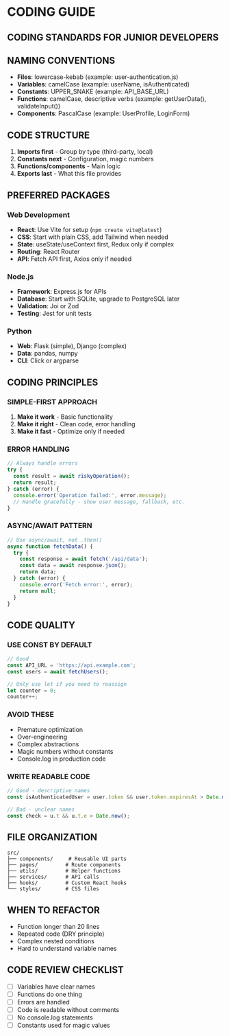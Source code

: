 # CODING GUIDE

## CODING STANDARDS FOR JUNIOR DEVELOPERS

## NAMING CONVENTIONS
- **Files**: lowercase-kebab (example: user-authentication.js)
- **Variables**: camelCase (example: userName, isAuthenticated)
- **Constants**: UPPER_SNAKE (example: API_BASE_URL)
- **Functions**: camelCase, descriptive verbs (example: getUserData(), validateInput())
- **Components**: PascalCase (example: UserProfile, LoginForm)

## CODE STRUCTURE
1. **Imports first** - Group by type (third-party, local)
2. **Constants next** - Configuration, magic numbers
3. **Functions/components** - Main logic
4. **Exports last** - What this file provides

## PREFERRED PACKAGES

### Web Development
- **React**: Use Vite for setup (`npm create vite@latest`)
- **CSS**: Start with plain CSS, add Tailwind when needed
- **State**: useState/useContext first, Redux only if complex
- **Routing**: React Router
- **API**: Fetch API first, Axios only if needed

### Node.js
- **Framework**: Express.js for APIs
- **Database**: Start with SQLite, upgrade to PostgreSQL later
- **Validation**: Joi or Zod
- **Testing**: Jest for unit tests

### Python
- **Web**: Flask (simple), Django (complex)
- **Data**: pandas, numpy
- **CLI**: Click or argparse

## CODING PRINCIPLES

### SIMPLE-FIRST APPROACH
1. **Make it work** - Basic functionality
2. **Make it right** - Clean code, error handling
3. **Make it fast** - Optimize only if needed

### ERROR HANDLING
```javascript
// Always handle errors
try {
  const result = await riskyOperation();
  return result;
} catch (error) {
  console.error('Operation failed:', error.message);
  // Handle gracefully - show user message, fallback, etc.
}
```

### ASYNC/AWAIT PATTERN
```javascript
// Use async/await, not .then()
async function fetchData() {
  try {
    const response = await fetch('/api/data');
    const data = await response.json();
    return data;
  } catch (error) {
    console.error('Fetch error:', error);
    return null;
  }
}
```

## CODE QUALITY

### USE CONST BY DEFAULT
```javascript
// Good
const API_URL = 'https://api.example.com';
const users = await fetchUsers();

// Only use let if you need to reassign
let counter = 0;
counter++;
```

### AVOID THESE
- Premature optimization
- Over-engineering
- Complex abstractions
- Magic numbers without constants
- Console.log in production code

### WRITE READABLE CODE
```javascript
// Good - descriptive names
const isAuthenticatedUser = user.token && user.token.expiresAt > Date.now();

// Bad - unclear names
const check = u.t && u.t.e > Date.now();
```

## FILE ORGANIZATION
```
src/
├── components/     # Reusable UI parts
├── pages/         # Route components
├── utils/         # Helper functions
├── services/      # API calls
├── hooks/         # Custom React hooks
└── styles/        # CSS files
```

## WHEN TO REFACTOR
- Function longer than 20 lines
- Repeated code (DRY principle)
- Complex nested conditions
- Hard to understand variable names

## CODE REVIEW CHECKLIST
- [ ] Variables have clear names
- [ ] Functions do one thing
- [ ] Errors are handled
- [ ] Code is readable without comments
- [ ] No console.log statements
- [ ] Constants used for magic values